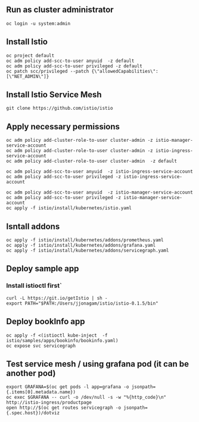 
## Run as cluster administrator
`oc login -u system:admin`

## Install Istio
`oc project default`  
`oc adm policy add-scc-to-user anyuid  -z default`  
`oc adm policy add-scc-to-user privileged -z default`  
`oc patch scc/privileged --patch {\"allowedCapabilities\":[\"NET_ADMIN\"]}`  



## Install Istio Service Mesh
`git clone https://github.com/istio/istio`  




## Apply necessary permissions 

`oc adm policy add-cluster-role-to-user cluster-admin -z istio-manager-service-account`  
`oc adm policy add-cluster-role-to-user cluster-admin -z istio-ingress-service-account`  
`oc adm policy add-cluster-role-to-user cluster-admin  -z default`  

`oc adm policy add-scc-to-user anyuid  -z istio-ingress-service-account`  
`oc adm policy add-scc-to-user privileged -z istio-ingress-service-account`  

`oc adm policy add-scc-to-user anyuid  -z istio-manager-service-account`  
`oc adm policy add-scc-to-user privileged -z istio-manager-service-account`  
`oc apply -f istio/install/kubernetes/istio.yaml`  



## Isntall addons 
`oc apply -f istio/install/kubernetes/addons/prometheus.yaml`  
`oc apply -f istio/install/kubernetes/addons/grafana.yaml`  
`oc apply -f istio/install/kubernetes/addons/servicegraph.yaml`  



## Deploy sample app
### Install istioctl first`  
`curl -L https://git.io/getIstio | sh -`  
`export PATH="$PATH:/Users/jjonagam/istio/istio-0.1.5/bin"`  


## Deploy bookInfo app
`oc apply -f <(istioctl kube-inject  -f istio/samples/apps/bookinfo/bookinfo.yaml)`  
`oc expose svc servicegraph`  


## Test service mesh / using grafana pod (it can be another pod)   
`export GRAFANA=$(oc get pods -l app=grafana -o jsonpath={.items[0].metadata.name})`  
`oc exec $GRAFANA -- curl -o /dev/null -s -w "%{http_code}\n" http://istio-ingress/productpage`   
`open http://$(oc get routes servicegraph -o jsonpath={.spec.host})/dotviz` 
